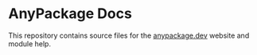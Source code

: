 # AnyPackage Docs

This repository contains source files for the [anypackage.dev](https://anypackage.dev) website and module help.
